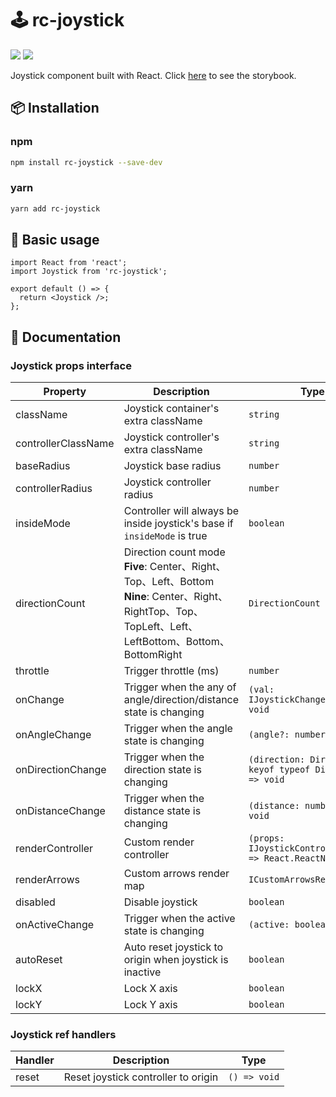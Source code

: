 # 🕹️ rc-joystick

<p>
  <img src="https://img.shields.io/npm/v/rc-joystick">
  <img src="https://img.shields.io/bundlephobia/min/rc-joystick">
</p>
Joystick component built with React.
Click <a href="https://rockyfrank.github.io/rc-joystick/?path=/docs/example--docs">here</a> to see the storybook.

## 📦 Installation

### npm

```bash
npm install rc-joystick --save-dev
```

### yarn

```bash
yarn add rc-joystick
```

## 🔨 Basic usage

```tsx
import React from 'react';
import Joystick from 'rc-joystick';

export default () => {
  return <Joystick />;
};
```

## 📖 Documentation

### Joystick props interface


| Property | Description | Type | Default |
|----------|-------------|------|---------|
| className | Joystick container's extra className | `string` | - |
| controllerClassName | Joystick controller's extra className | `string` | - |
| baseRadius | Joystick base radius | `number` | 75 |
| controllerRadius | Joystick controller radius | `number` | 35 |
| insideMode | Controller will always be inside joystick's base if `insideMode` is true | `boolean` | false |
| directionCount | Direction count mode<br />**Five**: Center、Right、Top、Left、Bottom<br />**Nine**: Center、Right、RightTop、Top、TopLeft、Left、LeftBottom、Bottom、BottomRight | `DirectionCount` | DirectionCount.Five |
| throttle | Trigger throttle (ms) | `number` | 0 |
| onChange | Trigger when the any of angle/direction/distance state is changing | `(val: IJoystickChangeValue) => void` | - |
| onAngleChange | Trigger when the angle state is changing | `(angle?: number) => void` | - |
| onDirectionChange | Trigger when the direction state is changing | `(direction: Direction \| keyof typeof Direction) => void` | - |
| onDistanceChange | Trigger when the distance state is changing | `(distance: number) => void` | - |
| renderController | Custom render controller | `(props: IJoystickControllerProps) => React.ReactNode` | - |
| renderArrows | Custom arrows render map | `ICustomArrowsRenderMap` | - |
| disabled | Disable joystick | `boolean` | false |
| onActiveChange | Trigger when the active state is changing | `(active: boolean) => void` | - |
| autoReset | Auto reset joystick to origin when joystick is inactive | `boolean` | false |
| lockX | Lock X axis | `boolean` | false |
| lockY | Lock Y axis | `boolean` | false |


### Joystick ref handlers


| Handler  | Description | Type |
|----------|-------------|------|
| reset | Reset joystick controller to origin | `() => void` |

